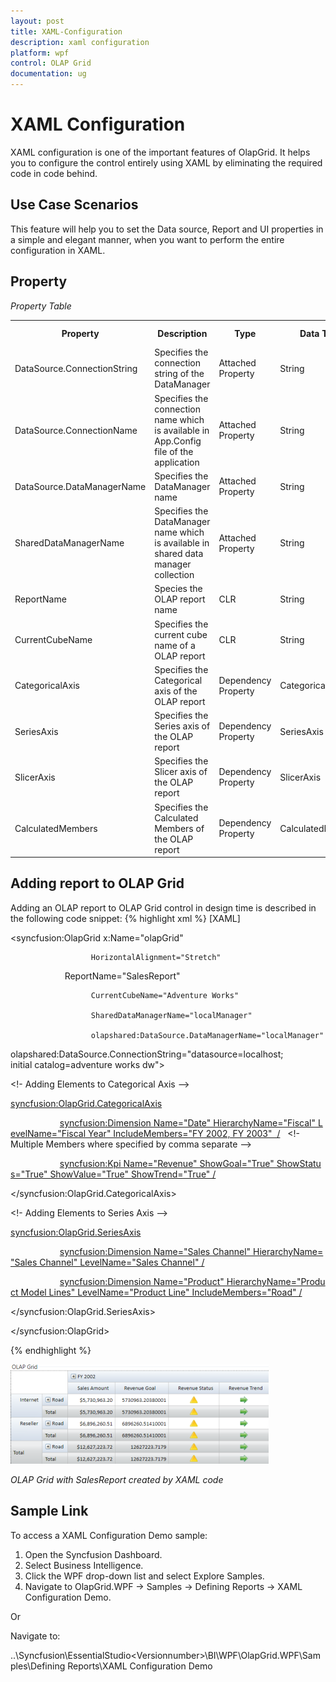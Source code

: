 ```yaml
---
layout: post
title: XAML-Configuration
description: xaml configuration
platform: wpf
control: OLAP Grid
documentation: ug
---
```


# XAML Configuration

XAML configuration is one of the important features of OlapGrid. It helps you to configure the control entirely using XAML by eliminating the required code in code behind. 



## Use Case Scenarios

This feature will help you to set the Data source, Report and UI properties in a simple and elegant manner, when you want to perform the entire configuration in XAML.

## Property

_Property Table_

<table>
<tr>
<th>
Property </th><th>
 Description</th><th>
Type</th><th>
Data  Type</th><th>
Reference Link</th></tr>
<tr>
<td>
DataSource.ConnectionString</td><td>
Specifies the connection string of the DataManager</td><td>
Attached Property</td><td>
String</td><td>
-</td></tr>
<tr>
<td>
DataSource.ConnectionName</td><td>
Specifies the connection name which is available in App.Config file of the application</td><td>
Attached Property</td><td>
String</td><td>
-</td></tr>
<tr>
<td>
DataSource.DataManagerName</td><td>
Specifies the DataManager name</td><td>
Attached Property</td><td>
String</td><td>
-</td></tr>
<tr>
<td>
SharedDataManagerName</td><td>
Specifies the DataManager name which is available in shared data manager collection</td><td>
Attached Property</td><td>
String</td><td>
-</td></tr>
<tr>
<td>
ReportName</td><td>
Species the OLAP report name</td><td>
CLR</td><td>
String</td><td>
-</td></tr>
<tr>
<td>
CurrentCubeName</td><td>
Specifies the current cube name of a OLAP report</td><td>
CLR</td><td>
String</td><td>
-</td></tr>
<tr>
<td>
CategoricalAxis</td><td>
Specifies the Categorical axis of the OLAP report</td><td>
Dependency Property</td><td>
CategoricalAxis</td><td>
-</td></tr>
<tr>
<td>
SeriesAxis</td><td>
Specifies the Series axis of the OLAP report</td><td>
Dependency Property</td><td>
SeriesAxis</td><td>
-</td></tr>
<tr>
<td>
SlicerAxis</td><td>
Specifies the Slicer axis of the OLAP report</td><td>
Dependency Property</td><td>
SlicerAxis</td><td>
-</td></tr>
<tr>
<td>
CalculatedMembers</td><td>
Specifies the Calculated Members of the OLAP report</td><td>
Dependency Property</td><td>
CalculatedMembers</td><td>
-</td></tr>
</table>


## Adding report to OLAP Grid

Adding an OLAP report to OLAP Grid control in design time is described in the following code snippet:
{% highlight xml %}
[XAML]



<syncfusion:OlapGrid x:Name="olapGrid" 

                      HorizontalAlignment="Stretch"

                      ReportName="SalesReport"

                      CurrentCubeName="Adventure Works" 

                      SharedDataManagerName="localManager"

                      olapshared:DataSource.DataManagerName="localManager"

olapshared:DataSource.ConnectionString="datasource=localhost; initial catalog=adventure works dw">



<!- Adding Elements to Categorical Axis -->

<syncfusion:OlapGrid.CategoricalAxis>

                    <syncfusion:Dimension Name="Date" HierarchyName="Fiscal" LevelName="Fiscal Year" IncludeMembers="FY 2002, FY 2003"  />   <!- Multiple Members where specified by comma separate -->                 

                    <syncfusion:Kpi Name="Revenue" ShowGoal="True" ShowStatus="True" ShowValue="True" ShowTrend="True" />

</syncfusion:OlapGrid.CategoricalAxis>



<!- Adding Elements to Series Axis -->

<syncfusion:OlapGrid.SeriesAxis>

                    <syncfusion:Dimension Name="Sales Channel" HierarchyName="Sales Channel" LevelName="Sales Channel" />

                    <syncfusion:Dimension Name="Product" HierarchyName="Product Model Lines" LevelName="Product Line" IncludeMembers="Road" />

</syncfusion:OlapGrid.SeriesAxis>



</syncfusion:OlapGrid>


{% endhighlight  %}


![](XAML-Configuration_images/XAML-Configuration_img1.png)



_OLAP Grid with SalesReport created by XAML code_



## Sample Link

To access a XAML Configuration Demo sample:

1. Open the Syncfusion Dashboard.
2. Select Business Intelligence.
3. Click the WPF drop-down list and select Explore Samples.
4. Navigate to OlapGrid.WPF -> Samples -> Defining Reports -> XAML Configuration Demo.

Or

Navigate to:

..\Syncfusion\EssentialStudio\<Versionnumber>\BI\WPF\OlapGrid.WPF\Samples\Defining Reports\XAML Configuration Demo 

